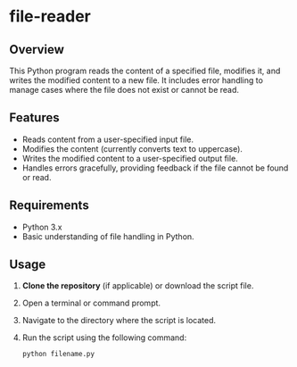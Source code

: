 # file-reader

## Overview

This Python program reads the content of a specified file, modifies it, and writes the modified content to a new file. It includes error handling to manage cases where the file does not exist or cannot be read.

## Features

- Reads content from a user-specified input file.
- Modifies the content (currently converts text to uppercase).
- Writes the modified content to a user-specified output file.
- Handles errors gracefully, providing feedback if the file cannot be found or read.

## Requirements

- Python 3.x
- Basic understanding of file handling in Python.

## Usage

1. **Clone the repository** (if applicable) or download the script file.
2. Open a terminal or command prompt.
3. Navigate to the directory where the script is located.
4. Run the script using the following command:

   ```bash
   python filename.py
